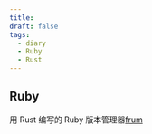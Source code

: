 ```yaml
---
title: 
draft: false
tags:
  - diary
  - Ruby
  - Rust
---
```

## Ruby

用 Rust 编写的 Ruby 版本管理器[frum](https://github.com/TaKO8Ki/frum)